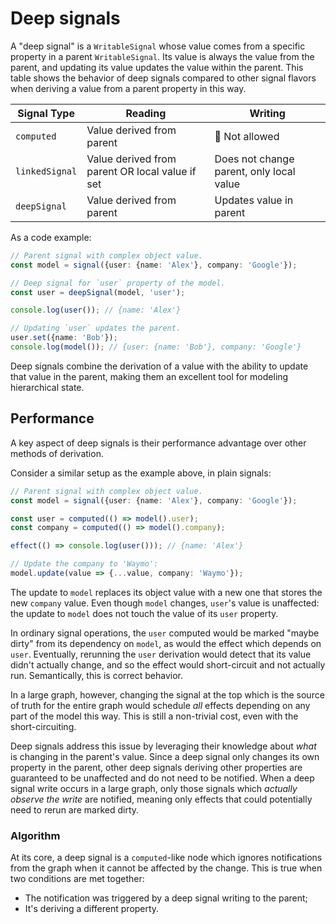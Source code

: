 # Deep signals

A "deep signal" is a `WritableSignal` whose value comes from a specific property in a parent `WritableSignal`. Its value is always the value from the parent, and updating its value updates the value within the parent. This table shows the behavior of deep signals compared to other signal flavors when deriving a value from a parent property in this way.

| Signal Type    | Reading                                         | Writing                                  |
| -------------- | ----------------------------------------------- | ---------------------------------------- |
| `computed`     | Value derived from parent                       | 🚫 Not allowed                           |
| `linkedSignal` | Value derived from parent OR local value if set | Does not change parent, only local value |
| `deepSignal`   | Value derived from parent                       | Updates value in parent                  |

As a code example:

```ts
// Parent signal with complex object value.
const model = signal({user: {name: 'Alex'}, company: 'Google'});

// Deep signal for `user` property of the model.
const user = deepSignal(model, 'user');

console.log(user()); // {name: 'Alex'}

// Updating `user` updates the parent.
user.set({name: 'Bob'});
console.log(model()); // {user: {name: 'Bob'}, company: 'Google'}
```

Deep signals combine the derivation of a value with the ability to update that value in the parent, making them an excellent tool for modeling hierarchical state.

## Performance

A key aspect of deep signals is their performance advantage over other methods of derivation.

Consider a similar setup as the example above, in plain signals:

```ts
// Parent signal with complex object value.
const model = signal({user: {name: 'Alex'}, company: 'Google'});

const user = computed(() => model().user);
const company = computed(() => model().company);

effect(() => console.log(user())); // {name: 'Alex'}

// Update the company to 'Waymo':
model.update(value => {...value, company: 'Waymo'});
```

The update to `model` replaces its object value with a new one that stores the new `company` value. Even though `model` changes, `user`'s value is unaffected: the update to `model` does not touch the value of its `user` property.

In ordinary signal operations, the `user` computed would be marked "maybe dirty" from its dependency on `model`, as would the effect which depends on `user`. Eventually, rerunning the `user` derivation would detect that its value didn't actually change, and so the effect would short-circuit and not actually run. Semantically, this is correct behavior.

In a large graph, however, changing the signal at the top which is the source of truth for the entire graph would schedule _all_ effects depending on any part of the model this way. This is still a non-trivial cost, even with the short-circuiting.

Deep signals address this issue by leveraging their knowledge about _what_ is changing in the parent's value. Since a deep signal only changes its own property in the parent, other deep signals deriving other properties are guaranteed to be unaffected and do not need to be notified. When a deep signal write occurs in a large graph, only those signals which _actually observe the write_ are notified, meaning only effects that could potentially need to rerun are marked dirty.

### Algorithm

At its core, a deep signal is a `computed`-like node which ignores notifications from the graph when it cannot be affected by the change. This is true when two conditions are met together:

- The notification was triggered by a deep signal writing to the parent;
- It's deriving a different property.
